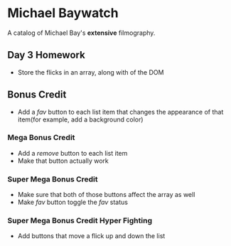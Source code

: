 # Michael Baywatch

A catalog of Michael Bay's **extensive** filmography.

## Day 3 Homework

* Store the flicks in an array, along with of the DOM

## Bonus Credit

* Add a _fav_ button to each list item that changes the appearance of that item(for example, add a background color)

### Mega Bonus Credit

* Add a _remove_ button to each list item
* Make that button actually work

### Super Mega Bonus Credit

*  Make sure that both of those buttons affect the array as well
* Make _fav_ button toggle the _fav_ status

### Super Mega Bonus Credit Hyper Fighting

* Add buttons that move a flick up and down the list